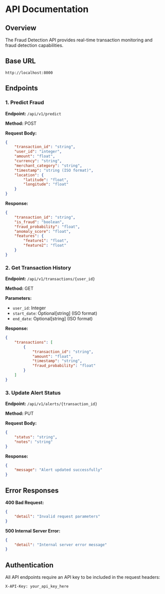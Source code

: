 # API Documentation

## Overview
The Fraud Detection API provides real-time transaction monitoring and fraud detection capabilities.

## Base URL
```
http://localhost:8000
```

## Endpoints

### 1. Predict Fraud

**Endpoint:** `/api/v1/predict`

**Method:** POST

**Request Body:**
```json
{
    "transaction_id": "string",
    "user_id": "integer",
    "amount": "float",
    "currency": "string",
    "merchant_category": "string",
    "timestamp": "string (ISO format)",
    "location": {
        "latitude": "float",
        "longitude": "float"
    }
}
```

**Response:**
```json
{
    "transaction_id": "string",
    "is_fraud": "boolean",
    "fraud_probability": "float",
    "anomaly_score": "float",
    "features": {
        "feature1": "float",
        "feature2": "float"
    }
}
```

### 2. Get Transaction History

**Endpoint:** `/api/v1/transactions/{user_id}`

**Method:** GET

**Parameters:**
- `user_id`: Integer
- `start_date`: Optional[string] (ISO format)
- `end_date`: Optional[string] (ISO format)

**Response:**
```json
{
    "transactions": [
        {
            "transaction_id": "string",
            "amount": "float",
            "timestamp": "string",
            "fraud_probability": "float"
        }
    ]
}
```

### 3. Update Alert Status

**Endpoint:** `/api/v1/alerts/{transaction_id}`

**Method:** PUT

**Request Body:**
```json
{
    "status": "string",
    "notes": "string"
}
```

**Response:**
```json
{
    "message": "Alert updated successfully"
}
```

## Error Responses

**400 Bad Request:**
```json
{
    "detail": "Invalid request parameters"
}
```

**500 Internal Server Error:**
```json
{
    "detail": "Internal server error message"
}
```

## Authentication
All API endpoints require an API key to be included in the request headers:

```
X-API-Key: your_api_key_here
```